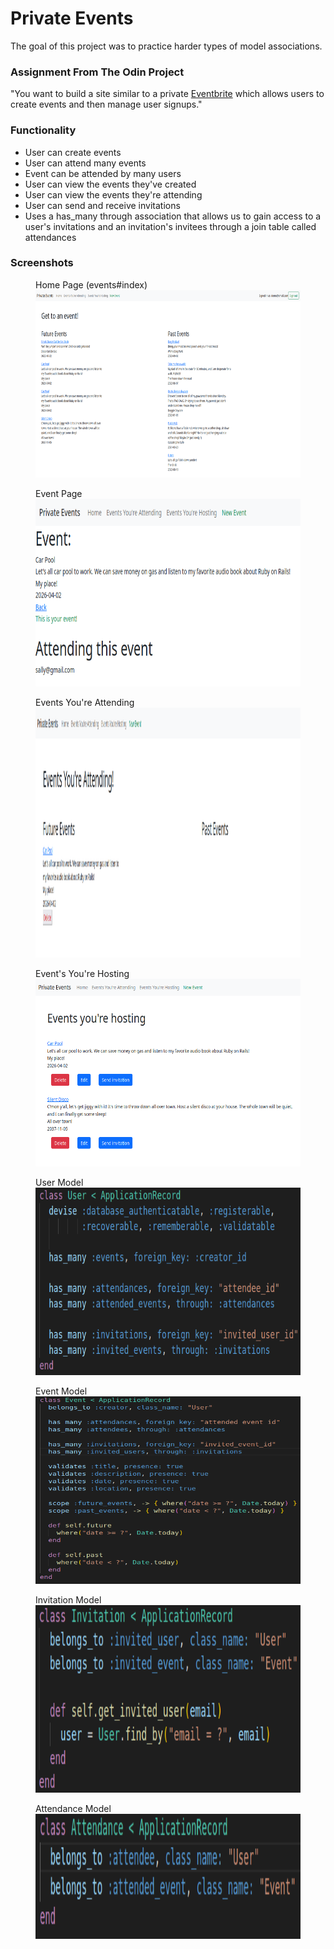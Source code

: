 
# Private Events

The goal of this project was to practice harder types of model associations.

### Assignment From The Odin Project

"You want to build a site similar to a private [Eventbrite](https://www.eventbrite.com/) which allows users to create events and then manage user signups."

### Functionality

* User can create events
* User can attend many events
* Event can be attended by many users
* User can view the events they've created
* User can view the events they're attending
* User can send and receive invitations
* Uses a has_many through association that allows us to gain access to a user's invitations and an invitation's invitees through a join table called attendances

### Screenshots

<p float = 'left' >
  <figure>
    <figcaption>Home Page (events#index)</figcaption>
    <img src="screenshots/home.png" alt="Home Page (events#index)" width="600" height="300">
  </figure>
  <figure>
    <figcaption>Event Page</figcaption>
    <img src="screenshots/event.png" alt="Event show page" width="600" height="300">
  </figure>
  <figure>
    <figcaption>Events You're Attending</figcaption>
    <img src="screenshots/attending.png" alt="Event's you're attending" width="600" height="400">
  </figure>
  <figure>
    <figcaption>Event's You're Hosting</figcaption>
    <img src="screenshots/hosting.png" alt="Events You're Hosting" width="500" height="300">
  </figure>
  <figure>
    <figcaption>User Model</figcaption>
    <img src="screenshots/user_model.png" alt="User Model" width="600" height="300">
  </figure>
  <figure>
    <figcaption>Event Model</figcaption>
    <img src="screenshots/event_model.png" alt="Event Model" width="600" height="300">
  </figure>
  <figure>
    <figcaption>Invitation Model</figcaption>
    <img src="screenshots/invitation_model.png" alt="Invitation Model" width="550" height="300">
  </figure>
  <figure>
    <figcaption>Attendance Model</figcaption>
    <img src="screenshots/attendance.png" alt="Attendance Model" width="550" height="200">
  </figure>
</p>